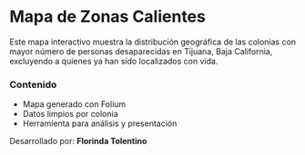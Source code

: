 # Mapa de Zonas Calientes

Este mapa interactivo muestra la distribución geográfica de las colonias con mayor número de personas desaparecidas en Tijuana, Baja California, excluyendo a quienes ya han sido localizados con vida.

### Contenido
- Mapa generado con Folium
- Datos limpios por colonia
- Herramienta para análisis y presentación

Desarrollado por: **Florinda Tolentino**
